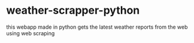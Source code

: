 # weather-scrapper-python
this webapp made in python gets the latest weather reports from the web using web scraping
